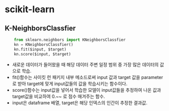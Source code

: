 # scikit-learn

## K-NeighborsClassfier
```py
    from sklearn.neighbors import KNeighborsClassfier
    kn = KNeighborsClassfier()
    kn.fit($input, $target)
    kn.score($input, $target)
```
- 새로운 데이터가 들어왔을 때 해당 데이터 주변 일정 범위 중 가장 많은 데이터의 값으로 학습.
- fit()함수는 사이킷 런 패키지 내부 메소드로써 input 값과 target 값을 parameter로 받아 target에 맞게 input값들의 값을 학습시키는 함수이다.
- score()함수는 input값을 넣어서 학습한 모델이 input값들을 추정하여 나온 값과 target값을 비교하여 0.~~ 로 점수 매겨주는 함수.
- input은 dataframe 배열, target은 해당 인덱스의 인간이 추정한 결과값.